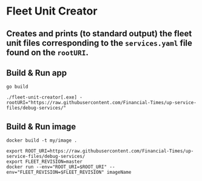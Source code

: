 # Fleet Unit Creator

## Creates and prints (to standard output) the fleet unit files corresponding to the `services.yaml` file found on the `rootURI`.

## Build & Run app

`go build`

`./fleet-unit-creator[.exe] -rootURI="https://raw.githubusercontent.com/Financial-Times/up-service-files/debug-services/"`

## Build & Run image

`docker build -t my/image .`

```
export ROOT_URI=https://raw.githubusercontent.com/Financial-Times/up-service-files/debug-services/
export FLEET_REVISION=master
docker run --env="ROOT_URI=$ROOT_URI" --env="FLEET_REVISION=$FLEET_REVISION" imageName
```
